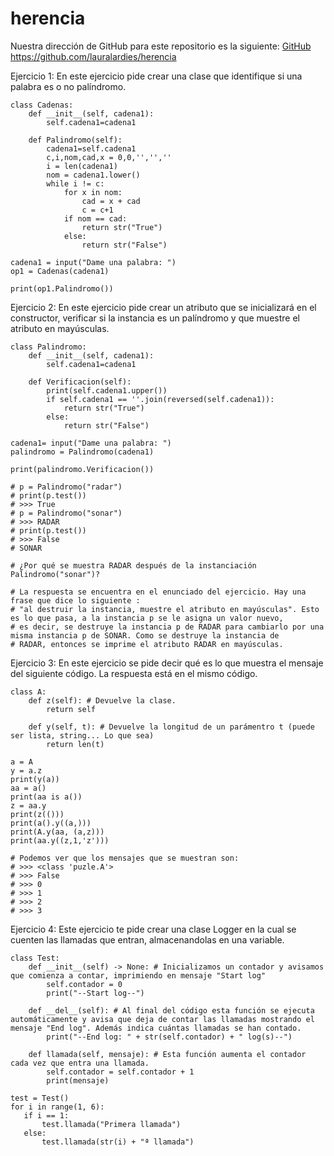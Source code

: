 # herencia

Nuestra dirección de GitHub para este repositorio es la siguiente: [GitHub](https://github.com/lauralardies/herencia)
https://github.com/lauralardies/herencia

Ejercicio 1: En este ejercicio pide crear una clase que identifique si una palabra es o no palíndromo.
```
class Cadenas:
    def __init__(self, cadena1):
        self.cadena1=cadena1
    
    def Palindromo(self):
        cadena1=self.cadena1
        c,i,nom,cad,x = 0,0,'','',''
        i = len(cadena1)
        nom = cadena1.lower()
        while i != c:
            for x in nom:
                cad = x + cad
                c = c+1
            if nom == cad:
                return str("True")
            else:
                return str("False")

cadena1 = input("Dame una palabra: ")
op1 = Cadenas(cadena1)

print(op1.Palindromo())
```
Ejercicio 2: En este ejercicio pide crear un atributo que se inicializará en el constructor, verificar si la instancia es un palíndromo y que muestre el atributo en mayúsculas.

```
class Palindromo:
    def __init__(self, cadena1):
        self.cadena1=cadena1
    
    def Verificacion(self):
        print(self.cadena1.upper())
        if self.cadena1 == ''.join(reversed(self.cadena1)):
            return str("True")
        else:
            return str("False")
            
cadena1= input("Dame una palabra: ")
palindromo = Palindromo(cadena1)

print(palindromo.Verificacion())

# p = Palindromo("radar") 
# print(p.test()) 
# >>> True 
# p = Palindromo("sonar") 
# >>> RADAR 
# print(p.test()) 
# >>> False 
# SONAR 

# ¿Por qué se muestra RADAR después de la instanciación Palindromo("sonar")?

# La respuesta se encuentra en el enunciado del ejercicio. Hay una frase que dice lo siguiente : 
# "al destruir la instancia, muestre el atributo en mayúsculas". Esto es lo que pasa, a la instancia p se le asigna un valor nuevo, 
# es decir, se destruye la instancia p de RADAR para cambiarlo por una misma instancia p de SONAR. Como se destruye la instancia de
# RADAR, entonces se imprime el atributo RADAR en mayúsculas.
```

Ejercicio 3: En este ejercicio se pide decir qué es lo que muestra el mensaje del siguiente código. La respuesta está en el mismo código.
```
class A: 
    def z(self): # Devuelve la clase.
        return self 
 
    def y(self, t): # Devuelve la longitud de un parámentro t (puede ser lista, string... Lo que sea)
        return len(t) 
        
a = A 
y = a.z 
print(y(a)) 
aa = a() 
print(aa is a()) 
z = aa.y 
print(z(())) 
print(a().y((a,))) 
print(A.y(aa, (a,z))) 
print(aa.y((z,1,'z'))) 

# Podemos ver que los mensajes que se muestran son:
# >>> <class 'puzle.A'>
# >>> False
# >>> 0
# >>> 1
# >>> 2
# >>> 3
```

Ejercicio 4: Este ejercicio te pide crear una clase Logger en la cual se cuenten las llamadas que entran, almacenandolas en una variable. 
```
class Test:
    def __init__(self) -> None: # Inicializamos un contador y avisamos que comienza a contar, imprimiendo en mensaje "Start log"
        self.contador = 0
        print("--Start log--")

    def __del__(self): # Al final del código esta función se ejecuta automáticamente y avisa que deja de contar las llamadas mostrando el mensaje "End log". Además indica cuántas llamadas se han contado.
        print("--End log: " + str(self.contador) + " log(s)--")
    
    def llamada(self, mensaje): # Esta función aumenta el contador cada vez que entra una llamada.
        self.contador = self.contador + 1
        print(mensaje)
 
test = Test() 
for i in range(1, 6): 
   if i == 1: 
       test.llamada("Primera llamada") 
   else: 
       test.llamada(str(i) + "ª llamada")        
 
```
